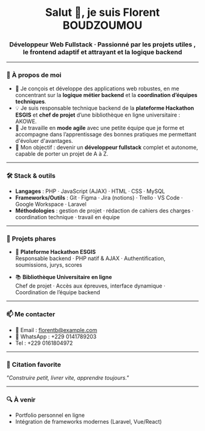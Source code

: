 
<h1 align="center">Salut 👋, je suis Florent BOUDZOUMOU</h1>
<h3 align="center">Développeur Web Fullstack · Passionné par les projets utiles , le frontend adaptif et attrayant et la logique backend</h3>

---

### 🚀 À propos de moi

- 🔧 Je conçois et développe des applications web robustes, en me concentrant sur la **logique métier backend** et la **coordination d’équipes techniques**.
- 💡 Je suis responsable technique backend de la **plateforme Hackathon ESGIS** et **chef de projet** d’une bibliothèque en ligne universitaire : AKOWE.
- 🔁 Je travaille en **mode agile** avec une petite équipe que je forme et accompagne dans l’apprentissage des bonnes pratiques me permettant d'évoluer d'avantages.
- 🎯 Mon objectif : devenir un **développeur fullstack** complet et autonome, capable de porter un projet de A à Z.

---

### 🛠️ Stack & outils

- **Langages** : PHP · JavaScript (AJAX) · HTML · CSS · MySQL
- **Frameworks/Outils** : Git · Figma · Jira (notions) · Trello · VS Code · Google Workspace · Laravel
- **Méthodologies** : gestion de projet · rédaction de cahiers des charges · coordination technique · travail en équipe

---

### 📌 Projets phares

- 🎯 **Plateforme Hackathon ESGIS**  
  Responsable backend · PHP natif & AJAX · Authentification, soumissions, jurys, scores

- 📚 **Bibliothèque Universitaire en ligne**  
  Chef de projet · Accès aux épreuves, interface dynamique · Coordination de l’équipe backend

---

### 📫 Me contacter

- 📧 Email : florentb@example.com
- 📱 WhatsApp : +229 0141789203
- Tel : +229 0161804972

---

### 💬 Citation favorite
_"Construire petit, livrer vite, apprendre toujours."_

---

### 🔍 À venir
- Portfolio personnel en ligne
- Intégration de frameworks modernes (Laravel, Vue/React)


